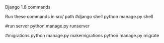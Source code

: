 Django 1.8 commands

Run these commands in src/ path
#django shell
python manage.py shell

#run server
python manage.py runserver

#migrations
python manage.py makemigrations
python manage.py  migrate